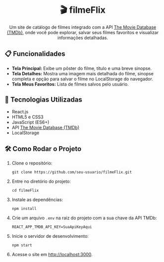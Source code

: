 <!DOCTYPE html>
<html lang="en">
<head>
    <meta charset="UTF-8">
    <meta name="viewport" content="width=device-width, initial-scale=1.0">
    <title>filmeFlix - README</title>
</head>
<body>
    <h1 align="center">🎬 filmeFlix</h1>
    <p align="center">
        Um site de catálogo de filmes integrado com a API <a href="https://developer.themoviedb.org/reference/intro/getting-started" target="_blank" />The Movie Database (TMDb)</a>, onde você pode explorar, salvar seus                filmes favoritos e visualizar informações detalhadas.
    </p> 
    <h2>📋 Funcionalidades</h2>
    <ul>
        <li><strong>Tela Principal:</strong> Exibe um pôster do filme, título e uma breve sinopse.</li>
        <li><strong>Tela Detalhes:</strong> Mostra uma imagem mais detalhada do filme, sinopse completa e opção para salvar o filme no LocalStorage do navegador.</li>
        <li><strong>Tela Meus Favoritos:</strong> Lista de filmes salvos pelo usuário.</li>
    </ul>
    <h2>🚀 Tecnologias Utilizadas</h2>
    <ul>
        <li>React.js</li>
        <li>HTML5 e CSS3</li>
        <li>JavaScript (ES6+)</li>
        <li>API <a href="https://developer.themoviedb.org/reference/intro/getting-started" target="_blank">The Movie Database (TMDb)</a></li>
        <li>LocalStorage</li>
    </ul>
    <h2>🛠️ Como Rodar o Projeto</h2>
    <ol>
        <li>Clone o repositório:</li>
        <pre><code>git clone https://github.com/seu-usuario/filmeFlix.git</code></pre>
        <li>Entre no diretório do projeto:</li>
        <pre><code>cd filmeFlix</code></pre>
        <li>Instale as dependências:</li>
        <pre><code>npm install</code></pre>
        <li>Crie um arquivo <code>.env</code> na raiz do projeto com a sua chave da API TMDb:</li>
        <pre><code>REACT_APP_TMDB_API_KEY=SuaApiKeyAqui</code></pre>
        <li>Inicie o servidor de desenvolvimento:</li>
        <pre><code>npm start</code></pre>
        <li>Acesse o site em <a href="http://localhost:3000" target="_blank">http://localhost:3000</a>.</li>
    </ol>
    
</body>
</html>
